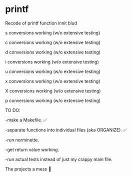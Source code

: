 # printf
Recode of printf function innit blud

s conversions working (w/o extensive testing)

c conversions working (w/o extensive testing)

d conversions working (w/o extensive testing)

i conversions working (w/o extensive testing)

u conversions working (w/o extensive testing)

x conversions working (w/o extensive testing)

X conversions working (w/o extensive testing)

p conversions working (w/o extensive testing)



TO DO:

-make a Makefile. ✅

-separate functions into individual files (aka ORGANIZE). ✅

-run norminette.

-get return value working.

-run actual tests instead of just my crappy main file.

The projects a mess 🥳
